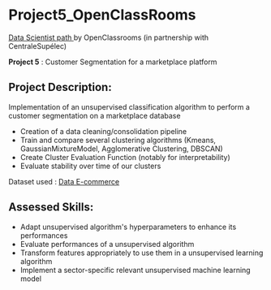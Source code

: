 # Project5_OpenClassRooms

<p><a href="https://openclassrooms.com/fr/paths/164-data-scientist">Data Scientist path </a>by OpenClassrooms (in partnership with CentraleSupélec)</p>

**Project 5** : Customer Segmentation for a marketplace platform

## Project Description:

Implementation of an unsupervised classification algorithm to perform a customer segmentation on a marketplace database

* Creation of a data cleaning/consolidation pipeline
* Train and compare several clustering algorithms (Kmeans, GaussianMixtureModel, Agglomerative Clustering, DBSCAN)
* Create Cluster Evaluation Function (notably for interpretability)
* Evaluate stability over time of our clusters

Dataset used : <a href='https://www.kaggle.com/olistbr/brazilian-ecommerce'>Data E-commerce</a>

## Assessed Skills:

* Adapt unsupervised algorithm's hyperparameters to enhance its performances
* Evaluate performances of a unsupervised algorithm
* Transform features appropriately to use them in a unsupervised learning algorithm
* Implement a sector-specific relevant unsupervised machine learning model


